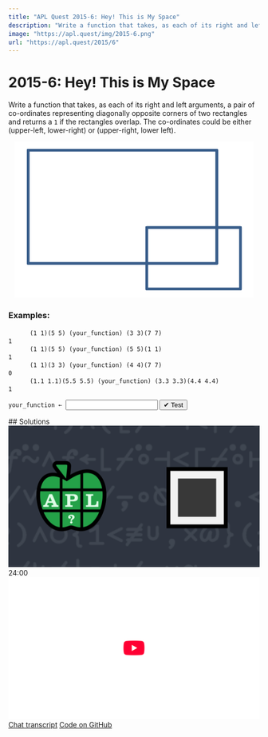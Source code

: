 ```yaml
---
title: "APL Quest 2015-6: Hey! This is My Space"
description: "Write a function that takes, as each of its right and left arguments, a pair of co-ordinates representing diagonally opposite corners of two rectangles and returns a `1` if the rectangles overlap."
image: "https://apl.quest/img/2015-6.png"
url: "https://apl.quest/2015/6"
---
```


# <span class=s>2015-</span>6: Hey! This is My Space
Write a function that takes, as each of its right and left arguments, a pair of co-ordinates representing diagonally opposite corners of two rectangles and returns a `1` if the rectangles overlap. The co-ordinates could be either (upper-left, lower-right) or (upper-right, lower left).

<div align="center">
<img src="../../img/overlaprect.png" style="width: 50vw" class="fi">
</div>

### Examples:

```APL
      (1 1)(5 5) (your_function) (3 3)(7 7)
1
      (1 1)(5 5) (your_function) (5 5)(1 1)
1
      (1 1)(3 3) (your_function) (4 4)(7 7)
0
      (1.1 1.1)(5.5 5.5) (your_function) (3.3 3.3)(4.4 4.4)
1 
```


                    
<div class="pdiv">
  <code onclick="p_Input.focus()">your_function ← </code><input id="p_Input" autocomplete="off" spellcheck="false" oninput="this.parentElement.querySelector`button`.disabled=false;localStorage.setItem(window.location.pathname,this.value)" onkeypress="subm(event)">
  <button onclick="alert$.next`Testing…`;submitSolution`p`" class="md-button md-button--primary">&#x2714; Test</button>
</div>
<p id="p_Output"></p>
## Solutions
<div onclick="play(this)" title="Video on YouTube" class="yt">
<img class="md-header--shadow" alt="Video Thumbnail" src="../../img/2015-6.png">
<time>24:00</time>
<img alt="YouTube" src="../../img/yt-big.png">
</div>
<a href="https://chat.stackexchange.com/transcript/message/61688071#61688071" target="_blank" class="md-button md-button--primary">Chat transcript</a>
<a href="https://github.com/abrudz/apl_quest/blob/main/2015/6.apl" target="_blank" class="md-button md-button--primary right">Code on GitHub</a>

<script>
    testCases={"a":[["(1 1)(5 5)","(3 3)(7 7)"],["(1 1)(5 5)","(3 3)(7 7)"],["(1 1)(5 5)","(5 5)(1 1)"],["(1 1)(3 3)","(4 4)(7 7)"],["(0 0)(1 5)","(¯1 2)(2 3)"],["(1.1 1.1)(5.5 5.5)","(3.3 3.3)(4.4 4.4)"]],"b":[["(?10 10)(?10 10)","(?10 10)(?10 10)"],["(-?10 10)(-?10 10)","(-?10 10)(-?10 10)"],["((-10)+?20 20)((-10)+?20 20)","((-10)+?20 20)((-10)+?20 20)"]],"f":"{∧/∨⌿↑≠/⍪∘⍉⍨⍺∘.<⍵}"}
    p_Input.value=localStorage.getItem(window.location.pathname)
    play=e=>e.outerHTML=`<iframe class="md-header--shadow" src="https://www.youtube.com/embed/Ya832W9iBC4?list=PLYKQVqyrAEj9wDIUyLDGtDAFTKY38BUMN&autoplay=1" title="<span class=s>2015-</span>6: Hey! This is My Space (APL Quest 2015-6)" frameborder="0" allow="accelerometer; autoplay; clipboard-write; encrypted-media; gyroscope; picture-in-picture; web-share" referrerpolicy="strict-origin-when-cross-origin" allowfullscreen></iframe>`
</script>
